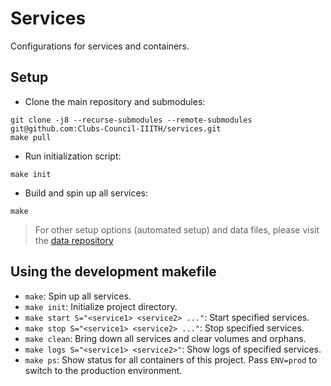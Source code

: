 # Services

Configurations for services and containers.
 
## Setup
- Clone the main repository and submodules:
```
git clone -j8 --recurse-submodules --remote-submodules git@github.com:Clubs-Council-IIITH/services.git
make pull
```

- Run initialization script:
```
make init
```

- Build and spin up all services:
```
make
```

> For other setup options (automated setup) and data files, please visit the [data repository](https://github.com/Clubs-Council-IIITH/data)

## Using the development makefile
- `make`: Spin up all services.
- `make init`: Initialize project directory.
- `make start S="<service1> <service2> ..."`: Start specified services.
- `make stop S="<service1> <service2> ..."`: Stop specified services.
- `make clean`: Bring down all services and clear volumes and orphans.
- `make logs S="<service1> <service2>"`: Show logs of specified services.
- `make ps`: Show status for all containers of this project.
Pass `ENV=prod` to switch to the production environment.
